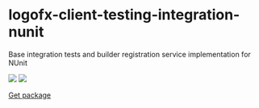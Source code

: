 # logofx-client-testing-integration-nunit
Base integration tests and builder registration service implementation for NUnit

<img src=https://ci.appveyor.com/api/projects/status/github/logofx/logofx-client-testing-integration-nunit>

<img src=https://img.shields.io/nuget/dt/LogoFX.Client.Tests.Integration.Nunit>

[Get package](https://www.nuget.org/packages/LogoFX.Client.Tests.Integration.Nunit)
